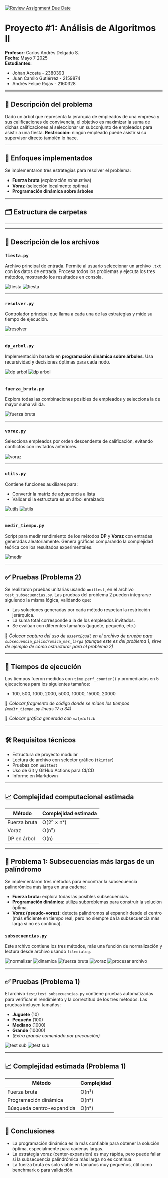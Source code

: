 [![Review Assignment Due Date](https://classroom.github.com/assets/deadline-readme-button-22041afd0340ce965d47ae6ef1cefeee28c7c493a6346c4f15d667ab976d596c.svg)](https://classroom.github.com/a/kKWtV-CB)
# Proyecto #1: Análisis de Algoritmos II
 
**Profesor:** Carlos Andrés Delgado S.  
**Fecha:** Mayo 7 2025  
**Estudiantes:**  
- Johan Acosta  - 2380393
- Juan Camilo Gutiérrez - 2159874 
- Andrés Felipe Rojas - 2160328

---

## 🎯 Descripción del problema

Dado un árbol que representa la jerarquía de empleados de una empresa y sus calificaciones de convivencia, el objetivo es maximizar la suma de dichas calificaciones al seleccionar un subconjunto de empleados para asistir a una fiesta. **Restricción:** ningún empleado puede asistir si su supervisor directo también lo hace.

---

## 🧠 Enfoques implementados

Se implementaron tres estrategias para resolver el problema:

- **Fuerza bruta** (exploración exhaustiva)
- **Voraz** (selección localmente óptima)
- **Programación dinámica sobre árboles**

---

## 🗂️ Estructura de carpetas


---


---

## 📄 Descripción de los archivos

### `fiesta.py`
Archivo principal de entrada. Permite al usuario seleccionar un archivo `.txt` con los datos de entrada. Procesa todos los problemas y ejecuta los tres métodos, mostrando los resultados en consola.

![fiesta](docs/imagenes/imagen1.png)
![fiesta](docs/imagenes/imagen1-1.png)

---

### `resolver.py`
Controlador principal que llama a cada una de las estrategias y mide su tiempo de ejecución.

![resolver](docs/imagenes/imagen2.png)

---

### `dp_arbol.py`
Implementación basada en **programación dinámica sobre árboles**. Usa recursividad y decisiones óptimas para cada nodo.

![dp arbol](docs/imagenes/imagen3.png)
![dp arbol](docs/imagenes/imagen3-1.png)

---

### `fuerza_bruta.py`
Explora todas las combinaciones posibles de empleados y selecciona la de mayor suma válida.

![fuerza bruta](docs/imagenes/imagen4.png)

---

### `voraz.py`
Selecciona empleados por orden descendente de calificación, evitando conflictos con invitados anteriores.

![voraz](docs/imagenes/imagen5.png)

---

### `utils.py`
Contiene funciones auxiliares para:
- Convertir la matriz de adyacencia a lista
- Validar si la estructura es un árbol enraizado

![utils](docs/imagenes/imagen6.png)
![utils](docs/imagenes/imagen6-1.png)

---

### `medir_tiempo.py`
Script para medir rendimiento de los métodos **DP** y **Voraz** con entradas generadas aleatoriamente. Genera gráficas comparando la complejidad teórica con los resultados experimentales.

![medir](docs/imagenes/imagen7.jpeg)

---

## ✅ Pruebas (Problema 2)

Se realizaron pruebas unitarias usando `unittest`, en el archivo `test_subsecuencias.py`. Las pruebas del problema 2 pueden integrarse siguiendo la misma lógica, validando que:

- Las soluciones generadas por cada método respetan la restricción jerárquica.
- La suma total corresponde a la de los empleados invitados.
- Se evalúan con diferentes tamaños (juguete, pequeño, etc.)

📸 *Colocar captura del uso de `assertEqual` en el archivo de prueba para `subsecuencia_palindromica_mas_larga` (aunque este es del problema 1, sirve de ejemplo de cómo estructurar para el problema 2)*

---

## 🧪 Tiempos de ejecución

Los tiempos fueron medidos con `time.perf_counter()` y promediados en 5 ejecuciones para los siguientes tamaños:

- 100, 500, 1000, 2000, 5000, 10000, 15000, 20000

📸 *Colocar fragmento de código donde se miden los tiempos (`medir_tiempo.py` líneas 17 a 34)*

📸 *Colocar gráfica generada con `matplotlib`*

---

## 🛠️ Requisitos técnicos

- Estructura de proyecto modular
- Lectura de archivo con selector gráfico (`tkinter`)
- Pruebas con `unittest`
- Uso de Git y GitHub Actions para CI/CD
- Informe en Markdown

---

## 📈 Complejidad computacional estimada

| Método         | Complejidad estimada |
|----------------|----------------------|
| Fuerza bruta   | O(2ⁿ × n²)            |
| Voraz          | O(n²)                |
| DP en árbol    | O(n)                 |

---

## 📄 Problema 1: Subsecuencias más largas de un palíndromo

Se implementaron tres métodos para encontrar la subsecuencia palindrómica más larga en una cadena:

- **Fuerza bruta:** explora todas las posibles subsecuencias.
- **Programación dinámica:** utiliza subproblemas para construir la solución óptima.
- **Voraz (pseudo-voraz):** detecta palíndromos al expandir desde el centro (más eficiente en tiempo real, pero no siempre da la subsecuencia más larga si no es continua).

### `subsecuencias.py`

Este archivo contiene los tres métodos, más una función de normalización y lectura desde archivo usando `filedialog`.

![normalizar](docs/imagenes/imagen8.png)
![dinamica](docs/imagenes/imagen8-1.png)
![fuerza bruta](docs/imagenes/imagen8-2.png)
![voraz](docs/imagenes/imagen8-3.png)
![procesar archivo](docs/imagenes/imagen8-4.png)

---

## ✅ Pruebas (Problema 1)

El archivo `test/test_subsecuencias.py` contiene pruebas automatizadas para verificar el rendimiento y la correctitud de los tres métodos. Las pruebas incluyen tamaños:

- **Juguete** (10)
- **Pequeño** (100)
- **Mediano** (1000)
- **Grande** (10000)
- *(Extra grande comentado por precaución)*

![test sub](docs/imagenes/imagen9.png)
![test sub](docs/imagenes/imagen9-1.png)

---

## 📈 Complejidad estimada (Problema 1)

| Método                         | Complejidad          |
|-------------------------------|----------------------|
| Fuerza bruta                  | O(n³)                |
| Programación dinámica         | O(n²)                |
| Búsqueda centro-expandida     | O(n²)                |

---

## 🧾 Conclusiones

- La programación dinámica es la más confiable para obtener la solución óptima, especialmente para cadenas largas.
- La estrategia voraz (center-expansion) es muy rápida, pero puede fallar si la subsecuencia palindrómica más larga no es continua.
- La fuerza bruta es solo viable en tamaños muy pequeños, útil como benchmark o para validación.

